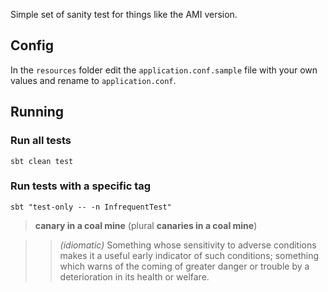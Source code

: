 Simple set of sanity test for things like the AMI version.

## Config
In the `resources` folder edit the `application.conf.sample` file with your own values and rename to `application.conf`.

## Running

### Run all tests
``sbt clean test``

### Run tests with a specific tag
``sbt "test-only -- -n InfrequentTest"``



> __canary in a coal mine__ (plural __canaries in a coal mine__)

>> *(idiomatic)* Something whose sensitivity to adverse conditions makes it a useful early indicator of such conditions; something which warns of the coming of greater danger or trouble by a deterioration in its health or welfare.

